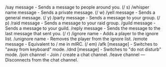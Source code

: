 /say message - Sends a message to people around you. (/ s)
/whisper name message - Sends a private message. (/ w)
/yell message - Sends a general message. (/ y)
/party message - Sends a message to your group. (/ p)
/raid message - Sends a message to your raid group.
/guild message - Sends a message to your guild.
/reply message - Sends the message to the last message that sent you. (/ r)
/ignore name - Adds a player to the ignore list.
/unignore name - Removes the player from the ignore list.
/emote message - Equivalent to / me in mIRC. (/ em)
/afk [message] - Switches to "away from keyboard" mode.
/dnd [message] - Switches to "do not disturb" mode.
/join channel - Join / create a chat channel.
/leave channel — Disconnects from the chat channel. 
